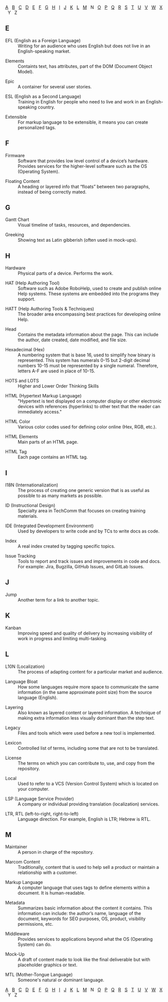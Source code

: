 [A](A-D.md#a) &nbsp; [B](A-D.md#b) &nbsp; [C](A-D.md#c) &nbsp; [D](A-D.md#d) &nbsp; [E](E-M.md#e) &nbsp; [F](E-M.md#f) &nbsp; [G](E-M.md#g) &nbsp; [H](E-M.md#h) &nbsp; [I](E-M.md#i) &nbsp; [J](E-M.md#j) &nbsp; [K](E-M.md#k) &nbsp; [L](E-M.md#l) &nbsp; [M](E-M.md#m) &nbsp;  N  &nbsp; [O](O-S.md#o) &nbsp; [P](O-S.md#p) &nbsp; [Q](O-S.md#q) &nbsp; [R](O-S.md#r) &nbsp; [S](O-S.md#s) &nbsp; [T](T-Z.md#t) &nbsp; [U](T-Z.md#u) &nbsp; [V](T-Z.md#v) &nbsp; [W](T-Z.md#w) &nbsp; [X](T-Z.md/#x) &nbsp; Y &nbsp;  Z 

## E
<dl>
   <dt>	EFL (English as a Foreign Language)	</dt>
   <dd>	Writing for an audience who uses English but does not live in an English-speaking market.	</dd>
</dl>
<dl>
   <dt>	Elements	</dt>
   <dd>	Containts text, has attributes, part of the DOM (Document Object Model).	</dd>
</dl>
<dl>
   <dt>	Epic	</dt>
   <dd>	A container for several user stories.	</dd>
</dl>
<dl> 
   <dt>	ESL (English as a Second Language)	</dt>
   <dd>	Training in English for people who need to live and work in an English-speaking country.	</dd>
</dl>
<dl>
   <dt>	Extensible	</dt>
   <dd>	For markup language to be extensible, it means you can create personalized tags.	</dd>
</dl>

## F

<dl>
    <dt>	Firmware	</dt>
   <dd>	Software that provides low level control of a device’s hardware. Provides services for the higher-level software such as the OS (Operating System).	</dd>
</dl>
<dl>  
   <dt>	Floating Content 	</dt>
   <dd>	A heading or layered info that “floats” between two paragraphs, instead of being correctly mated.	</dd>
</dl> 

## G

<dl>
   <dt>	Gantt Chart	</dt>
   <dd>	Visual timeline of tasks, resources, and dependencies.	</dd>
</dl>
<dl>
   <dt>	Greeking	</dt>
   <dd>	Showing text as Latin gibberish (often used in mock-ups).	</dd>
</dl>

## H

<dl>
   <dt>	Hardware	</dt>
   <dd>	Physical parts of a device. Performs the work.	</dd>
</dl>
<dl>
   <dt>	HAT (Help Authoring Tool)	</dt>
   <dd>	Software such as Adobe RoboHelp, used to create and publish online Help systems. These systems are embedded into the programs they support.	</dd>
</dl>
<dl>  
   <dt>	HATT (Help Authoring Tools & Techniques)	</dt>
   <dd>	The broader area encompassing best practices for developing online Help.	</dd>
</dl>
<dl>
   <dt>	Head	</dt>
   <dd>	Contains the metadata information about the page. This can include the author, date created, date modified, and file size.	</dd>
</dl>
<dl>
   <dt>	Hexadecimal (Hex)	</dt>
   <dd>	A numbering system that is base 16, used to simplify how binary is represented. This system has numerals 0-15 but 2-digit decimal numbers 10-15 must be represented by a single numeral. Therefore, letters A-F are used in place of 10-15. 	</dd>
</dl>
<dl>
   <dt>	HOTS and LOTS	</dt>
   <dd>	Higher and Lower Order Thinking Skills	</dd>
</dl>
<dl>
   <dt>	HTML (Hypertext Markup Language)	</dt>
   <dd>	"Hypertext is text displayed on a computer display or other electronic devices with references (hyperlinks) to other text that the reader can immediately access."</dd>
</dl>
<dl>
   <dt>	HTML Color 	</dt>
   <dd>	Various color codes used for defining color online (Hex, RGB, etc.).	</dd>
</dl>
<dl>
   <dt>	HTML Elements	</dt>
   <dd>	Main parts of an HTML page.	</dd>
</dl>
<dl>
   <dt>	HTML Tag	</dt>
   <dd>	Each page contains an HTML tag.	</dd>
</dl>

## I

<dl>
   <dt>	I18N (Internationalization)	</dt>
   <dd>	The process of creating one generic version that is as useful as possible to as many markets as possible.	</dd>
</dl>
<dl>  
   <dt>	ID (Instructional Design)	</dt>
   <dd>	Specialty area in TechComm that focuses on creating training materials.	</dd>
</dl>
<dl>
   <dt>	IDE (Integrated Development Environment)	</dt>
   <dd>	Used by developers to write code and by TCs to write docs as code.	</dd>
</dl>
<dl>
   <dt>	Index	</dt>
   <dd>	A real index created by tagging specific topics. 	</dd>
</dl>
<dl>
   <dt>	Issue Tracking	</dt>
   <dd>	Tools to report and track issues and improvements in code and docs. For example: Jira, Bugzilla, GitHub Issues, and GitLab Issues.	</dd>
</dl>

## J

<dl>
   <dt>	Jump	</dt>
   <dd>	Another term for a link to another topic.	</dd>
</dl>
<dl>
  
## K
  
<dl>  
   <dt>	Kanban	</dt>
   <dd>	Improving speed and quality of delivery by increasing visibility of work in progress and limiting multi-tasking.	</dd>
</dl>
  
## L
  
<dl>
   <dt>	L10N (Localization)	</dt>
   <dd>	The process of adapting content for a particular market and audience.	</dd>
</dl>
<dl>  
   <dt>	Language Bloat	</dt>
   <dd>	How some languages require more space to communicate the same information (in the same approximate point size) from the source language (English).	</dd>
</dl>
<dl>
   <dt>	Layering 	</dt>
   <dd>	Also known as layered content or layered information. A technique of making extra information less visually dominant than the step text.	</dd>
</dl>
<dl>
   <dt>	Legacy	</dt>
   <dd>	Files and tools which were used before a new tool is implemented.	</dd>
</dl>
<dl>
   <dt>	Lexicon	</dt>
   <dd>	Controlled list of terms, including some that are not to be translated.	</dd>
</dl>
<dl>
   <dt>	License	</dt>
   <dd>	The terms on which you can contribute to, use, and copy from the repository. 	</dd>
</dl>
<dl>
   <dt>	Local	</dt>
   <dd>	Used to refer to a VCS (Version Control System) which is located on your computer.	</dd>
</dl>
<dl>
   <dt>	LSP (Language Service Provider)	</dt>
   <dd>	A company or individual providing translation (localization) services.	</dd>
</dl>
<dl>
   <dt>	LTR, RTL (left-to-right, right-to-left)	</dt>
   <dd>	Language direction. For example, English is LTR; Hebrew is RTL.	</dd>
</dl>
  
## M
  
<dl>
   <dt>	Maintainer	</dt>
   <dd>	A person in charge of the repository. 	</dd>
</dl>
<dl>
   <dt>	Marcom Content	</dt>
   <dd>	Traditionally, content that is used to help sell a product or maintain a relationship with a customer.	</dd>
</dl>
<dl>
   <dt>	Markup Language	</dt>
   <dd>	A computer language that uses tags to define elements within a document. It is human-readable.	</dd>
</dl>
<dl>
   <dt>	Metadata	</dt>
   <dd>	Summarizes basic information about the content it contains. This information can include: the author’s name, language of the document, keywords for SEO purposes, OS, product, visibility permissions, etc.	</dd>
</dl>
<dl>
   <dt>	Middleware	</dt>
   <dd>	Provides services to applications beyond what the OS (Operating System) can do.	</dd>
</dl>
<dl>
   <dt>	Mock-Up	</dt>
   <dd>	A draft of content made to look like the final deliverable but with placeholder graphics or text.	</dd>
</dl>
<dl>
   <dt>	MTL (Mother-Tongue Language)	</dt>
   <dd>	Someone's natural or dominant language.	</dd>
 </dl>

[A](A-D.md#a) &nbsp; [B](A-D.md#b) &nbsp; [C](A-D.md#c) &nbsp; [D](A-D.md#d) &nbsp; [E](E-M.md#e) &nbsp; [F](E-M.md#f) &nbsp; [G](E-M.md#g) &nbsp; [H](E-M.md#h) &nbsp; [I](E-M.md#i) &nbsp; [J](E-M.md#j) &nbsp; [K](E-M.md#k) &nbsp; [L](E-M.md#l) &nbsp; [M](E-M.md#m) &nbsp;  N  &nbsp; [O](O-S.md#o) &nbsp; [P](O-S.md#p) &nbsp; [Q](O-S.md#q) &nbsp; [R](O-S.md#r) &nbsp; [S](O-S.md#s) &nbsp; [T](T-Z.md#t) &nbsp; [U](T-Z.md#u) &nbsp; [V](T-Z.md#v) &nbsp; [W](T-Z.md#w) &nbsp; [X](T-Z.md/#x) &nbsp; Y &nbsp;  Z 
